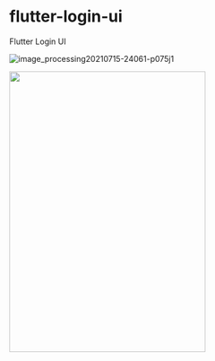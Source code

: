 # flutter-login-ui
Flutter Login UI 


![image_processing20210715-24061-p075j1](https://user-images.githubusercontent.com/63910744/165905385-a88db4d2-933b-4d20-94b5-befe10a1cc77.png)


<img src="https://user-images.githubusercontent.com/63910744/125831669-d753d16b-6ce7-4520-8e71-1a74655bfed5.gif" width="350" height="500"/>


